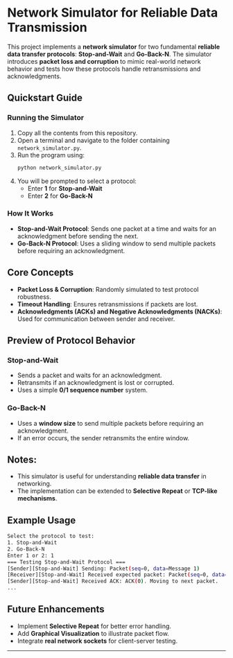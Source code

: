 # Network Simulator for Reliable Data Transmission

This project implements a **network simulator** for two fundamental **reliable data transfer protocols**: **Stop-and-Wait** and **Go-Back-N**. The simulator introduces **packet loss and corruption** to mimic real-world network behavior and tests how these protocols handle retransmissions and acknowledgments.

## Quickstart Guide

### Running the Simulator
1. Copy all the contents from this repository.
2. Open a terminal and navigate to the folder containing `network_simulator.py`.
3. Run the program using:
   ```bash
   python network_simulator.py
   ```
4. You will be prompted to select a protocol:
   - Enter **1** for **Stop-and-Wait**
   - Enter **2** for **Go-Back-N**

### How It Works
- **Stop-and-Wait Protocol**: Sends one packet at a time and waits for an acknowledgment before sending the next.
- **Go-Back-N Protocol**: Uses a sliding window to send multiple packets before requiring an acknowledgment.

## Core Concepts
- **Packet Loss & Corruption**: Randomly simulated to test protocol robustness.
- **Timeout Handling**: Ensures retransmissions if packets are lost.
- **Acknowledgments (ACKs) and Negative Acknowledgments (NACKs)**: Used for communication between sender and receiver.

## Preview of Protocol Behavior

### **Stop-and-Wait**
- Sends a packet and waits for an acknowledgment.
- Retransmits if an acknowledgment is lost or corrupted.
- Uses a simple **0/1 sequence number** system.

### **Go-Back-N**
- Uses a **window size** to send multiple packets before requiring an acknowledgment.
- If an error occurs, the sender retransmits the entire window.

## Notes:
- This simulator is useful for understanding **reliable data transfer** in networking.
- The implementation can be extended to **Selective Repeat** or **TCP-like mechanisms**.

## Example Usage
```bash
Select the protocol to test:
1. Stop-and-Wait
2. Go-Back-N
Enter 1 or 2: 1
=== Testing Stop-and-Wait Protocol ===
[Sender][Stop-and-Wait] Sending: Packet(seq=0, data=Message 1)
[Receiver][Stop-and-Wait] Received expected packet: Packet(seq=0, data=Message 1). Sending ACK.
[Sender][Stop-and-Wait] Received ACK: ACK(0). Moving to next packet.
...
```

## Future Enhancements
- Implement **Selective Repeat** for better error handling.
- Add **Graphical Visualization** to illustrate packet flow.
- Integrate **real network sockets** for client-server testing.

---




